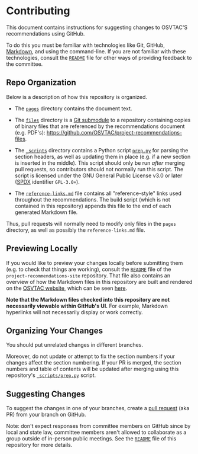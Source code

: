 # Contributing

This document contains instructions for suggesting changes to OSVTAC'S
recommendations using GitHub.

To do this you must be familiar with technologies like Git, GitHub,
[Markdown][markdown], and using the command-line. If you are not familiar
with these technologies, consult the [`README`](README.md) file for other
ways of providing feedback to the committee.

## Repo Organization

Below is a description of how this repository is organized.

* The [`pages`](pages) directory contains the document text.

* The [`files`](files) directory is a [Git submodule][git-submodules] to a
  repository containing copies of binary files that are referenced by the
  recommendations document (e.g. PDF's):
  <https://github.com/OSVTAC/project-recommendations-files>.

* The [`_scripts`](_scripts) directory contains a Python script
  [`prep.py`](_scripts/prep.py) for parsing the section headers, as well as
  updating them in place (e.g. if a new section is inserted in the middle).
  This script should only be run _after_ merging pull requests, so
  contributors should not normally run this script. The script is licensed
  under the GNU General Public License v3.0 or later ([SPDX][spdx-licenses]
  identifier `GPL-3.0+`).

* The [`reference-links.md`](reference-links.md) file contains all
  "reference-style" links used throughout the recommendations. The build
  script (which is not contained in this repository) appends this file to the
  end of each generated Markdown file.

Thus, pull requests will normally need to modify only files in the `pages`
directory, as well as possibly the `reference-links.md` file.


## Previewing Locally

If you would like to preview your changes locally before submitting them
(e.g. to check that things are working), consult the
[`README`][recommendations-site-repo] file of the
`project-recommendations-site` repository. That file also contains an
overview of how the Markdown files in this repository are built and rendered
on the [OSVTAC website][osvtac-site], which can be seen
[here][recommendations-site].

**Note that the Markdown files checked into this repository are not
necessarily viewable within GitHub's UI.** For example, Markdown hyperlinks
will not necessarily display or work correctly.


## Organizing Your Changes

You should put unrelated changes in different branches.

Moreover, do not update or attempt to fix the section numbers if your changes
affect the section numbering. If your PR is merged, the section numbers and
table of contents will be updated after merging using this repository's
[`_scripts/prep.py`](_scripts/prep.py) script.


## Suggesting Changes

To suggest the changes in one of your branches, create a [pull
request][github-pull-request] (aka PR) from your branch on GitHub.

Note: don't expect responses from committee members on GitHub since by local
and state law, committee members aren't allowed to collaborate as a group
outside of in-person public meetings. See the [`README`](README.md) file of
this repository for more details.


[git-submodules]: https://git-scm.com/book/en/v2/Git-Tools-Submodules
[github-pull-request]: https://help.github.com/articles/creating-a-pull-request/
[markdown]: https://guides.github.com/features/mastering-markdown/
[osvtac-site]: https://osvtac.github.io/
[recommendations-site]: https://osvtac.github.io/recommendations/
[recommendations-site-repo]: https://github.com/OSVTAC/project-recommendations-site
[spdx-licenses]: https://spdx.org/licenses/
